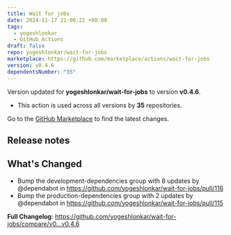 ```yaml
---
title: Wait for jobs
date: 2024-11-17 21:00:22 +00:00
tags:
  - yogeshlonkar
  - GitHub Actions
draft: false
repo: yogeshlonkar/wait-for-jobs
marketplace: https://github.com/marketplace/actions/wait-for-jobs
version: v0.4.6
dependentsNumber: "35"
---
```



Version updated for **yogeshlonkar/wait-for-jobs** to version **v0.4.6**.
- This action is used across all versions by **35** repositories.

Go to the [GitHub Marketplace](https://github.com/marketplace/actions/wait-for-jobs) to find the latest changes.

## Release notes

## What's Changed
* Bump the development-dependencies group with 8 updates by @dependabot in https://github.com/yogeshlonkar/wait-for-jobs/pull/116
* Bump the production-dependencies group with 2 updates by @dependabot in https://github.com/yogeshlonkar/wait-for-jobs/pull/115


**Full Changelog**: https://github.com/yogeshlonkar/wait-for-jobs/compare/v0...v0.4.6
